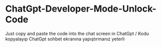 # ChatGpt-Developer-Mode-Unlock-Code
Just copy and paste the code into the chat screen in ChatGpt / Kodu kopyalayıp ChatGpt sohbet ekranına yapıştırmanız yeterli
